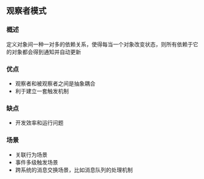 ## 观察者模式

### 概述
定义对象间一种一对多的依赖关系，使得每当一个对象改变状态，则所有依赖于它的对象都会得到通知并自动更新

### 优点
- 观察者和被观察者之间是抽象耦合
- 利于建立一套触发机制

### 缺点
- 开发效率和运行问题

### 场景
- 关联行为场景
- 事件多级触发场景
- 跨系统的消息交换场景，比如消息队列的处理机制
